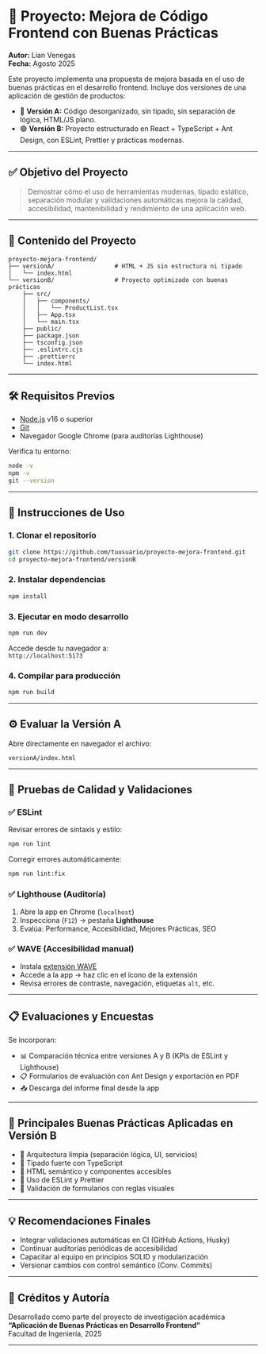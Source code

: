 # 🧼 Proyecto: Mejora de Código Frontend con Buenas Prácticas

**Autor:** Lian Venegas  
**Fecha:** Agosto 2025

Este proyecto implementa una propuesta de mejora basada en el uso de buenas prácticas en el desarrollo frontend. Incluye dos versiones de una aplicación de gestión de productos:

- 🔴 **Versión A:** Código desorganizado, sin tipado, sin separación de lógica, HTML/JS plano.
- 🟢 **Versión B:** Proyecto estructurado en React + TypeScript + Ant Design, con ESLint, Prettier y prácticas modernas.

---

## ✅ Objetivo del Proyecto

> Demostrar cómo el uso de herramientas modernas, tipado estático, separación modular y validaciones automáticas mejora la calidad, accesibilidad, mantenibilidad y rendimiento de una aplicación web.

---

## 🧩 Contenido del Proyecto

```
proyecto-mejora-frontend/
├── versionA/                 # HTML + JS sin estructura ni tipado
│   └── index.html
└── versionB/                 # Proyecto optimizado con buenas prácticas
    ├── src/
    │   ├── components/
    │   │   └── ProductList.tsx
    │   ├── App.tsx
    │   └── main.tsx
    ├── public/
    ├── package.json
    ├── tsconfig.json
    ├── .eslintrc.cjs
    ├── .prettierrc
    └── index.html
```

---

## 🛠️ Requisitos Previos

- [Node.js](https://nodejs.org/) v16 o superior
- [Git](https://git-scm.com/)
- Navegador Google Chrome (para auditorías Lighthouse)

Verifica tu entorno:
```bash
node -v
npm -v
git --version
```

---

## 🚀 Instrucciones de Uso

### 1. Clonar el repositorio
```bash
git clone https://github.com/tuusuario/proyecto-mejora-frontend.git
cd proyecto-mejora-frontend/versionB
```

### 2. Instalar dependencias
```bash
npm install
```

### 3. Ejecutar en modo desarrollo
```bash
npm run dev
```

Accede desde tu navegador a:  
`http://localhost:5173`

### 4. Compilar para producción
```bash
npm run build
```

---

## ⚙️ Evaluar la Versión A
Abre directamente en navegador el archivo:
```
versionA/index.html
```

---

## 🧪 Pruebas de Calidad y Validaciones

### ✅ ESLint
Revisar errores de sintaxis y estilo:
```bash
npm run lint
```

Corregir errores automáticamente:
```bash
npm run lint:fix
```

### ✅ Lighthouse (Auditoría)
1. Abre la app en Chrome (`localhost`)
2. Inspecciona (`F12`) → pestaña **Lighthouse**
3. Evalúa: Performance, Accesibilidad, Mejores Prácticas, SEO

### ✅ WAVE (Accesibilidad manual)
- Instala [extensión WAVE](https://wave.webaim.org/extension/)
- Accede a la app → haz clic en el ícono de la extensión
- Revisa errores de contraste, navegación, etiquetas `alt`, etc.

---

## 📋 Evaluaciones y Encuestas

Se incorporan:

- 📊 Comparación técnica entre versiones A y B (KPIs de ESLint y Lighthouse)
- 📋 Formularios de evaluación con Ant Design y exportación en PDF
- 📥 Descarga del informe final desde la app

---

## 🧠 Principales Buenas Prácticas Aplicadas en Versión B

- 🔹 Arquitectura limpia (separación lógica, UI, servicios)
- 🔹 Tipado fuerte con TypeScript
- 🔹 HTML semántico y componentes accesibles
- 🔹 Uso de ESLint y Prettier
- 🔹 Validación de formularios con reglas visuales

---

## 💡 Recomendaciones Finales

- Integrar validaciones automáticas en CI (GitHub Actions, Husky)
- Continuar auditorías periódicas de accesibilidad
- Capacitar al equipo en principios SOLID y modularización
- Versionar cambios con control semántico (Conv. Commits)

---

## 🧾 Créditos y Autoría

Desarrollado como parte del proyecto de investigación académica  
**“Aplicación de Buenas Prácticas en Desarrollo Frontend”**  
Facultad de Ingeniería, 2025

---

